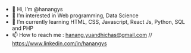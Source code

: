 - 👋 Hi, I’m @hanangys
- 👀 I’m interested in Web programming, Data Science
- 🌱 I’m currently learning HTML, CSS, Javascript, React Js, Python, SQL and PHP
- 📫 How to reach me :
      hanang.yuandhichas@gmail.com
      // https://www.linkedin.com/in/hanangys

<!---
hanangys/hanangys is a ✨ special ✨ repository because its `README.md` (this file) appears on your GitHub profile.
You can click the Preview link to take a look at your changes.
--->
